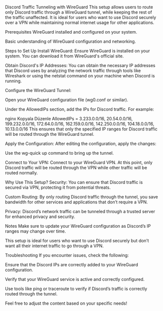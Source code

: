 Discord Traffic Tunneling with WireGuard
This setup allows users to route only Discord traffic through a WireGuard tunnel, while keeping the rest of the traffic unaffected. It is ideal for users who want to use Discord securely over a VPN while maintaining normal internet usage for other applications.

Prerequisites
WireGuard installed and configured on your system.

Basic understanding of WireGuard configuration and networking.

Steps to Set Up
Install WireGuard:
Ensure WireGuard is installed on your system. You can download it from WireGuard's official site.

Obtain Discord's IP Addresses:
You can obtain the necessary IP addresses that Discord uses by analyzing the network traffic through tools like Wireshark or using the netstat command on your machine when Discord is running.

Configure the WireGuard Tunnel:

Open your WireGuard configuration file (wg0.conf or similar).

Under the AllowedIPs section, add the IPs for Discord traffic. For example:

nginx
Kopyala
Düzenle
AllowedIPs = 3.233.0.0/16, 20.54.0.0/16, 199.232.0.0/16, 172.64.0.0/16, 162.159.0.0/16, 142.250.0.0/16, 104.18.0.0/16, 10.13.0.0/16
This ensures that only the specified IP ranges for Discord traffic will be routed through the WireGuard tunnel.

Apply the Configuration:
After editing the configuration, apply the changes:

Use the wg-quick up <your-config> command to bring up the tunnel.

Connect to Your VPN:
Connect to your WireGuard VPN. At this point, only Discord traffic will be routed through the VPN while other traffic will be routed normally.

Why Use This Setup?
Security: You can ensure that Discord traffic is secured via VPN, protecting it from potential threats.

Custom Routing: By only routing Discord traffic through the tunnel, you save bandwidth for other services and applications that don’t require a VPN.

Privacy: Discord’s network traffic can be tunneled through a trusted server for enhanced privacy and security.

Notes
Make sure to update your WireGuard configuration as Discord’s IP ranges may change over time.

This setup is ideal for users who want to use Discord securely but don’t want all their internet traffic to go through a VPN.

Troubleshooting
If you encounter issues, check the following:

Ensure that the Discord IPs are correctly added to your WireGuard configuration.

Verify that your WireGuard service is active and correctly configured.

Use tools like ping or traceroute to verify if Discord’s traffic is correctly routed through the tunnel.

Feel free to adjust the content based on your specific needs!

